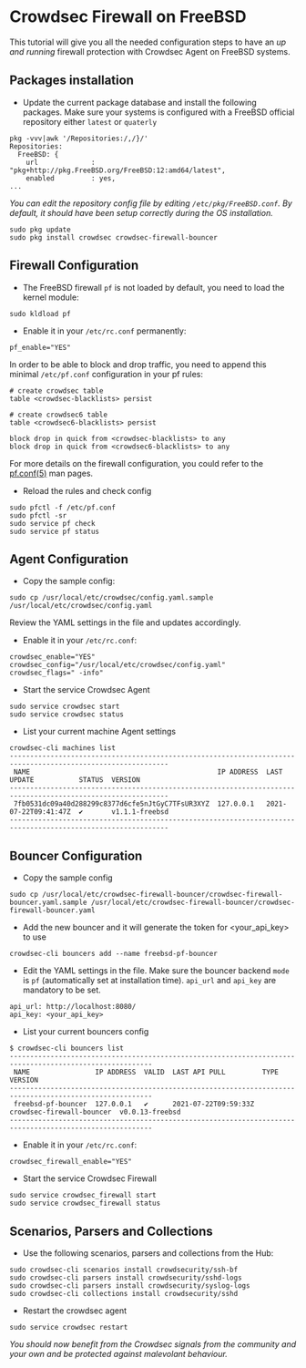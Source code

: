 # Crowdsec Firewall on FreeBSD

This tutorial will give you all the needed configuration steps to have an *up and running* firewall protection with Crowdsec Agent on FreeBSD systems.

## Packages installation

* Update the current package database and install the following packages. Make sure your systems is configured with a FreeBSD official repository either `latest` or `quaterly`

```
pkg -vvv|awk '/Repositories:/,/}/'
Repositories:
  FreeBSD: { 
    url             : "pkg+http://pkg.FreeBSD.org/FreeBSD:12:amd64/latest",
    enabled         : yes,
...
```

_You can edit the repository config file by editing `/etc/pkg/FreeBSD.conf`. By default, it should have been setup correctly during the OS installation._

```
sudo pkg update
sudo pkg install crowdsec crowdsec-firewall-bouncer
```

## Firewall Configuration

* The FreeBSD firewall `pf` is not loaded by default, you need to load the kernel module:

```
sudo kldload pf
```

* Enable it in your `/etc/rc.conf` permanently:

```
pf_enable="YES"
```

In order to be able to block and drop traffic, you need to append this minimal `/etc/pf.conf` configuration in your pf rules:

```
# create crowdsec table
table <crowdsec-blacklists> persist

# create crowdsec6 table
table <crowdsec6-blacklists> persist

block drop in quick from <crowdsec-blacklists> to any
block drop in quick from <crowdsec6-blacklists> to any
```

For more details on the firewall configuration, you could refer to the [pf.conf(5)](https://www.freebsd.org/cgi/man.cgi?query=pf.conf) man pages.

* Reload the rules and check config

```
sudo pfctl -f /etc/pf.conf
sudo pfctl -sr
sudo service pf check
sudo service pf status
```

## Agent Configuration

* Copy the sample config:

```
sudo cp /usr/local/etc/crowdsec/config.yaml.sample /usr/local/etc/crowdsec/config.yaml
```

Review the YAML settings in the file and updates accordingly.

* Enable it in your `/etc/rc.conf`:

```
crowdsec_enable="YES"
crowdsec_config="/usr/local/etc/crowdsec/config.yaml"
crowdsec_flags=" -info"
```

* Start the service Crowdsec Agent

```
sudo service crowdsec start
sudo service crowdsec status
```

* List your current machine Agent settings

```
crowdsec-cli machines list
-------------------------------------------------------------------------------------------------------------
 NAME                                              IP ADDRESS  LAST UPDATE           STATUS  VERSION         
-------------------------------------------------------------------------------------------------------------
 7fb0531dc09a40d288299c8377d6cfe5nJtGyC7TFsUR3XYZ  127.0.0.1   2021-07-22T09:41:47Z  ✔️       v1.1.1-freebsd 
-------------------------------------------------------------------------------------------------------------
```

## Bouncer Configuration

* Copy the sample config

```
sudo cp /usr/local/etc/crowdsec-firewall-bouncer/crowdsec-firewall-bouncer.yaml.sample /usr/local/etc/crowdsec-firewall-bouncer/crowdsec-firewall-bouncer.yaml
```

* Add the new bouncer and it will generate the token for <your_api_key> to use

```
crowdsec-cli bouncers add --name freebsd-pf-bouncer
```

* Edit the YAML settings in the file. Make sure the bouncer backend `mode` is `pf` (automatically set at installation time). `api_url` and `api_key` are mandatory to be set.

```
api_url: http://localhost:8080/
api_key: <your_api_key>
```

* List your current bouncers config

```
$ crowdsec-cli bouncers list
---------------------------------------------------------------------------------------------------------
 NAME                IP ADDRESS  VALID  LAST API PULL         TYPE                       VERSION         
---------------------------------------------------------------------------------------------------------
 freebsd-pf-bouncer  127.0.0.1   ✔️      2021-07-22T09:59:33Z  crowdsec-firewall-bouncer  v0.0.13-freebsd 
---------------------------------------------------------------------------------------------------------
```

* Enable it in your `/etc/rc.conf`:

```
crowdsec_firewall_enable="YES"
```

* Start the service Crowdsec Firewall

```
sudo service crowdsec_firewall start
sudo service crowdsec_firewall status
```

## Scenarios, Parsers and Collections

* Use the following scenarios, parsers and collections from the Hub:

```
sudo crowdsec-cli scenarios install crowdsecurity/ssh-bf
sudo crowdsec-cli parsers install crowdsecurity/sshd-logs
sudo crowdsec-cli parsers install crowdsecurity/syslog-logs
sudo crowdsec-cli collections install crowdsecurity/sshd 
```

* Restart the crowdsec agent

```
sudo service crowdsec restart
```

_You should now benefit from the Crowdsec signals from the community and your own and be protected against malevolant behaviour._